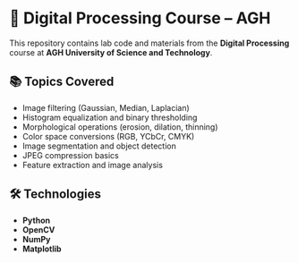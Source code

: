 # 🧠 Digital Processing Course – AGH

This repository contains lab code and materials from the **Digital Processing** course at **AGH University of Science and Technology**.

## 📚 Topics Covered

- Image filtering (Gaussian, Median, Laplacian)
- Histogram equalization and binary thresholding
- Morphological operations (erosion, dilation, thinning)
- Color space conversions (RGB, YCbCr, CMYK)
- Image segmentation and object detection
- JPEG compression basics
- Feature extraction and image analysis

## 🛠️ Technologies

- **Python**
- **OpenCV**
- **NumPy**
- **Matplotlib**
